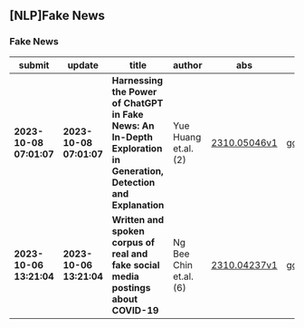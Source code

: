 ## [NLP]Fake News 

### Fake News

| submit | update | title | author | abs | PDF | code | cates | journal |
|---|---|---|---|---|---|---|---|---|
|**2023-10-08 07:01:07**|**2023-10-08 07:01:07**|**Harnessing the Power of ChatGPT in Fake News: An In-Depth Exploration in   Generation, Detection and Explanation**|Yue Huang et.al.(2)|[2310.05046v1](http://arxiv.org/abs/2310.05046v1)|[gotoRead](http://arxiv.org/pdf/2310.05046v1)|null|cs.CL|null|
|**2023-10-06 13:21:04**|**2023-10-06 13:21:04**|**Written and spoken corpus of real and fake social media postings about   COVID-19**|Ng Bee Chin et.al.(6)|[2310.04237v1](http://arxiv.org/abs/2310.04237v1)|[gotoRead](http://arxiv.org/pdf/2310.04237v1)|null|cs.CL|null|
